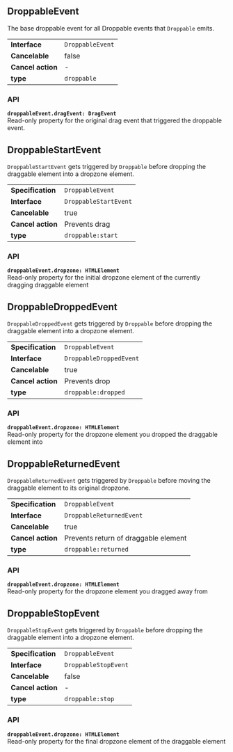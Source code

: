 ## DroppableEvent

The base droppable event for all Droppable events that `Droppable` emits.

|                   |                  |
| ----------------- | ---------------- |
| **Interface**     | `DroppableEvent` |
| **Cancelable**    | false            |
| **Cancel action** | -                |
| **type**          | `droppable`      |

### API

**`droppableEvent.dragEvent: DragEvent`**  
Read-only property for the original drag event that triggered the droppable event.

## DroppableStartEvent

`DroppableStartEvent` gets triggered by `Droppable` before dropping the draggable element into a dropzone element.

|                   |                       |
| ----------------- | --------------------- |
| **Specification** | `DroppableEvent`      |
| **Interface**     | `DroppableStartEvent` |
| **Cancelable**    | true                  |
| **Cancel action** | Prevents drag         |
| **type**          | `droppable:start`     |

### API

**`droppableEvent.dropzone: HTMLElement`**  
Read-only property for the initial dropzone element of the currently dragging draggable element

## DroppableDroppedEvent

`DroppableDroppedEvent` gets triggered by `Droppable` before dropping the draggable element into a dropzone element.

|                   |                         |
| ----------------- | ----------------------- |
| **Specification** | `DroppableEvent`        |
| **Interface**     | `DroppableDroppedEvent` |
| **Cancelable**    | true                    |
| **Cancel action** | Prevents drop           |
| **type**          | `droppable:dropped`     |

### API

**`droppableEvent.dropzone: HTMLElement`**  
Read-only property for the dropzone element you dropped the draggable element into

## DroppableReturnedEvent

`DroppableReturnedEvent` gets triggered by `Droppable` before moving the draggable element to its original dropzone.

|                   |                                      |
| ----------------- | ------------------------------------ |
| **Specification** | `DroppableEvent`                     |
| **Interface**     | `DroppableReturnedEvent`             |
| **Cancelable**    | true                                 |
| **Cancel action** | Prevents return of draggable element |
| **type**          | `droppable:returned`                 |

### API

**`droppableEvent.dropzone: HTMLElement`**  
Read-only property for the dropzone element you dragged away from

## DroppableStopEvent

`DroppableStopEvent` gets triggered by `Droppable` before dropping the draggable element into a dropzone element.

|                   |                      |
| ----------------- | -------------------- |
| **Specification** | `DroppableEvent`     |
| **Interface**     | `DroppableStopEvent` |
| **Cancelable**    | false                |
| **Cancel action** | -                    |
| **type**          | `droppable:stop`    |

### API

**`droppableEvent.dropzone: HTMLElement`**  
Read-only property for the final dropzone element of the draggable element
